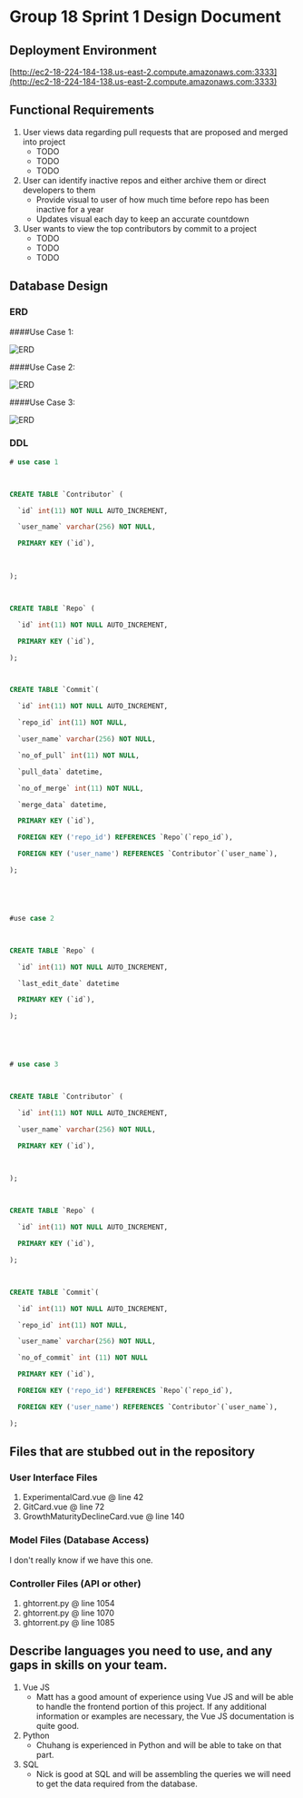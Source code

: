 # Group 18 Sprint 1 Design Document

## Deployment Environment

[http://ec2-18-224-184-138.us-east-2.compute.amazonaws.com:3333](http://ec2-18-224-184-138.us-east-2.compute.amazonaws.com:3333)

## Functional Requirements

1. User views data regarding pull requests that are proposed and merged into project
	- TODO
	- TODO
	- TODO
2. User can identify inactive repos and either archive them or direct developers to them
	- Provide visual to user of how much time before repo has been inactive for a year
	- Updates visual each day to keep an accurate countdown
3. User wants to view the top contributors by commit to a project
  	- TODO
 	- TODO
  	- TODO

## Database Design

### ERD
####Use Case 1:

![ERD](1.png)

####Use Case 2:

![ERD](2.png)

####Use Case 3:

![ERD](3.png)

### DDL

```SQL
# use case 1



CREATE TABLE `Contributor` (

  `id` int(11) NOT NULL AUTO_INCREMENT,

  `user_name` varchar(256) NOT NULL,

  PRIMARY KEY (`id`),

 

);



CREATE TABLE `Repo` (

  `id` int(11) NOT NULL AUTO_INCREMENT,

  PRIMARY KEY (`id`),

);



CREATE TABLE `Commit`(

  `id` int(11) NOT NULL AUTO_INCREMENT,

  `repo_id` int(11) NOT NULL,

  `user_name` varchar(256) NOT NULL,

  `no_of_pull` int(11) NOT NULL,

  `pull_data` datetime,

  `no_of_merge` int(11) NOT NULL,

  `merge_data` datetime,

  PRIMARY KEY (`id`),

  FOREIGN KEY ('repo_id') REFERENCES `Repo`(`repo_id`),

  FOREIGN KEY ('user_name') REFERENCES `Contributor`(`user_name`),

);





#use case 2



CREATE TABLE `Repo` (

  `id` int(11) NOT NULL AUTO_INCREMENT,

  `last_edit_date` datetime

  PRIMARY KEY (`id`),

);





# use case 3



CREATE TABLE `Contributor` (

  `id` int(11) NOT NULL AUTO_INCREMENT,

  `user_name` varchar(256) NOT NULL,

  PRIMARY KEY (`id`),

 

);



CREATE TABLE `Repo` (

  `id` int(11) NOT NULL AUTO_INCREMENT,

  PRIMARY KEY (`id`),

);



CREATE TABLE `Commit`(

  `id` int(11) NOT NULL AUTO_INCREMENT,

  `repo_id` int(11) NOT NULL,

  `user_name` varchar(256) NOT NULL,

  `no_of_commit` int (11) NOT NULL

  PRIMARY KEY (`id`),

  FOREIGN KEY ('repo_id') REFERENCES `Repo`(`repo_id`),

  FOREIGN KEY ('user_name') REFERENCES `Contributor`(`user_name`),

);
```

## Files that are stubbed out in the repository

### User Interface Files

1. ExperimentalCard.vue @ line 42
2. GitCard.vue @ line 72
3. GrowthMaturityDeclineCard.vue @ line 140


### Model Files (Database Access)

I don't really know if we have this one.

### Controller Files (API or other)

1. ghtorrent.py @ line 1054
2. ghtorrent.py @ line 1070
3. ghtorrent.py @ line 1085

## Describe languages you need to use, and any gaps in skills on your team.

1. Vue JS
    - Matt has a good amount of experience using Vue JS and will be able to handle the frontend portion of this project.
      If any additional information or examples are necessary, the Vue JS documentation is quite good.
2. Python
    - Chuhang is experienced in Python and will be able to take on that part.
3. SQL
    - Nick is good at SQL and will be assembling the queries we will need to get the data required from the database.
